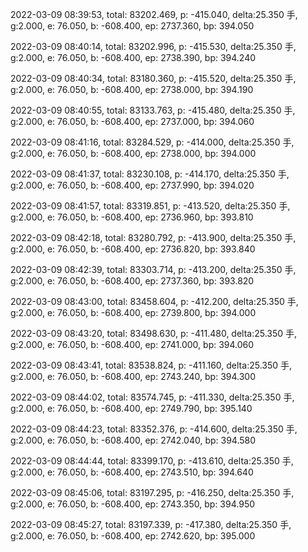 2022-03-09 08:39:53, total: 83202.469, p: -415.040, delta:25.350 手, g:2.000, e: 76.050, b: -608.400, ep: 2737.360, bp: 394.050

2022-03-09 08:40:14, total: 83202.996, p: -415.530, delta:25.350 手, g:2.000, e: 76.050, b: -608.400, ep: 2738.390, bp: 394.240

2022-03-09 08:40:34, total: 83180.360, p: -415.520, delta:25.350 手, g:2.000, e: 76.050, b: -608.400, ep: 2738.000, bp: 394.190

2022-03-09 08:40:55, total: 83133.763, p: -415.480, delta:25.350 手, g:2.000, e: 76.050, b: -608.400, ep: 2737.000, bp: 394.060

2022-03-09 08:41:16, total: 83284.529, p: -414.000, delta:25.350 手, g:2.000, e: 76.050, b: -608.400, ep: 2738.000, bp: 394.000

2022-03-09 08:41:37, total: 83230.108, p: -414.170, delta:25.350 手, g:2.000, e: 76.050, b: -608.400, ep: 2737.990, bp: 394.020

2022-03-09 08:41:57, total: 83319.851, p: -413.520, delta:25.350 手, g:2.000, e: 76.050, b: -608.400, ep: 2736.960, bp: 393.810

2022-03-09 08:42:18, total: 83280.792, p: -413.900, delta:25.350 手, g:2.000, e: 76.050, b: -608.400, ep: 2736.820, bp: 393.840

2022-03-09 08:42:39, total: 83303.714, p: -413.200, delta:25.350 手, g:2.000, e: 76.050, b: -608.400, ep: 2737.360, bp: 393.820

2022-03-09 08:43:00, total: 83458.604, p: -412.200, delta:25.350 手, g:2.000, e: 76.050, b: -608.400, ep: 2739.800, bp: 394.000

2022-03-09 08:43:20, total: 83498.630, p: -411.480, delta:25.350 手, g:2.000, e: 76.050, b: -608.400, ep: 2741.000, bp: 394.060

2022-03-09 08:43:41, total: 83538.824, p: -411.160, delta:25.350 手, g:2.000, e: 76.050, b: -608.400, ep: 2743.240, bp: 394.300

2022-03-09 08:44:02, total: 83574.745, p: -411.330, delta:25.350 手, g:2.000, e: 76.050, b: -608.400, ep: 2749.790, bp: 395.140

2022-03-09 08:44:23, total: 83352.376, p: -414.600, delta:25.350 手, g:2.000, e: 76.050, b: -608.400, ep: 2742.040, bp: 394.580

2022-03-09 08:44:44, total: 83399.170, p: -413.610, delta:25.350 手, g:2.000, e: 76.050, b: -608.400, ep: 2743.510, bp: 394.640

2022-03-09 08:45:06, total: 83197.295, p: -416.250, delta:25.350 手, g:2.000, e: 76.050, b: -608.400, ep: 2743.350, bp: 394.950

2022-03-09 08:45:27, total: 83197.339, p: -417.380, delta:25.350 手, g:2.000, e: 76.050, b: -608.400, ep: 2742.620, bp: 395.000